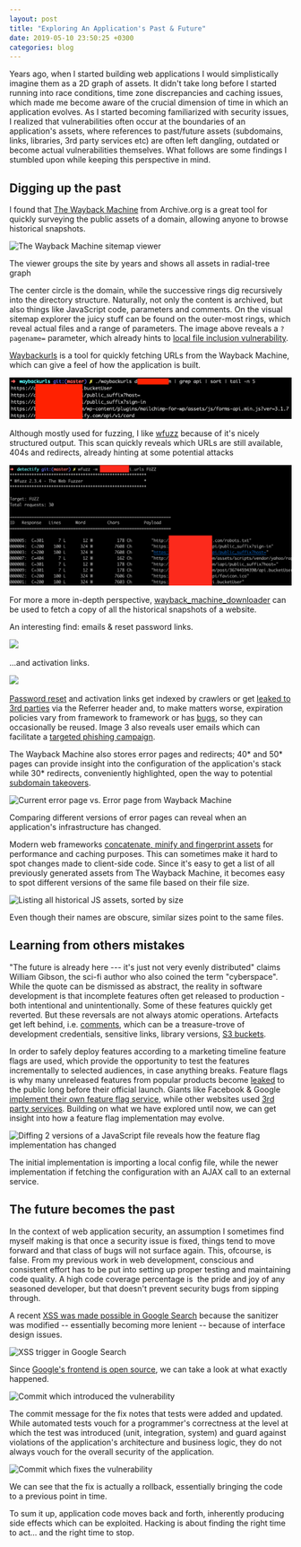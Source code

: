 ```yaml
---
layout: post
title: "Exploring An Application's Past & Future"
date: 2019-05-10 23:50:25 +0300
categories: blog
---
```


Years ago, when I started building web applications I would simplistically imagine them as a 2D graph of assets. It didn't take long before I started running into race conditions, time zone discrepancies and caching issues, which made me become aware of the crucial dimension of time in which an application evolves. As I started becoming familiarized with security issues, I realized that vulnerabilities often occur at the boundaries of an application's assets, where references to past/future assets (subdomains, links, libraries, 3rd party services etc) are often left dangling, outdated or become actual vulnerabilities themselves. What follows are some findings I stumbled upon while keeping this perspective in mind.

<!--more-->

Digging up the past
-------------------

I found that [The Wayback Machine](http://web.archive.org/) from Archive.org is a great tool for quickly surveying the public assets of a domain, allowing anyone to browse historical snapshots.

![](https://lh3.googleusercontent.com/CPFx99xbknwUIrSKl_o0Hely6cqddzlLLk2dwQO4NCtrsBfZ4eLx31o6f7AxQMsVRmkLJL5M0gvOfsJOta1QbYrd0-9S1n0fr7IVMLOQd-B-tphmPkf8kLXQjIxo6I76aT11dl3I "The Wayback Machine sitemap viewer")

The viewer groups the site by years and shows all assets in radial-tree graph

The center circle is the domain, while the successive rings dig recursively into the directory structure. Naturally, not only the content is archived, but also things like JavaScript code, parameters and comments. On the visual sitemap explorer the juicy stuff can be found on the outer-most rings, which reveal actual files and a range of parameters.
The image above reveals a `?pagename=` parameter, which already hints to [local file inclusion vulnerability](https://labs.detectify.com/2012/11/16/local-file-inclusions-in-perlcgi/).

[Waybackurls](https://github.com/tomnomnom/waybackurls) is a tool for quickly fetching URLs from the Wayback Machine, which can give a feel of how the application is built.

![](/assets/posts/1/waybackurls.png)

Although mostly used for fuzzing, I like [wfuzz](https://wfuzz.readthedocs.io/en/latest/) because of it's nicely structured output. This scan quickly reveals which URLs are still available, 404s and redirects, already hinting at some potential attacks

![](/assets/posts/1/wfuzzed.png)

For more a more in-depth perspective, [wayback_machine_downloader](https://github.com/hartator/wayback-machine-downloader) can be used to fetch a copy of all the historical snapshots of a website.

An interesting find: emails & reset password links.

![](https://lh6.googleusercontent.com/JgD5dEoWoFO4hd9EmJ7nl4_XZ-3tMChuFSlp0AbrlR3dStlxgMEL6g80U0Znu_D2glxWCOx36K0-m56jep6e-Uw2l4BJbDZ3_GOsOJdLwby67BZJvU8xTYrfsr8ZJskCXydVqhJL)

...and activation links.

![](https://lh6.googleusercontent.com/vHHSTSHS9tgasYO4zCC0JnB5yfy4lu50gbtCwi6hFpJtvMzl6sOiQOCxjEVD2pHAh60CyNWZh3qPWmV8KYzfi6duelWkgD6WS_DMCIyc-8Rq7y6v2txixBogjD0gBiOs6BIuUCoR)

[Password reset](https://hackerone.com/reports/43807) and activation links get indexed by crawlers or get [leaked to 3rd parties](https://hackerone.com/reports/303322) via the Referrer header and, to make matters worse, expiration policies vary from framework to framework or has [bugs](https://hackerone.com/reports/118948), so they can occasionally be reused. Image 3 also reveals user emails which can facilitate a [targeted phishing campaign](https://blog.detectify.com/2016/10/20/how-to-identify-a-phishing-email/).

The Wayback Machine also stores error pages and redirects; 40* and 50* pages can provide insight into the configuration of the application's stack while 30* redirects, conveniently highlighted, open the way to potential [subdomain takeovers](https://labs.detectify.com/2014/10/21/hostile-subdomain-takeover-using-herokugithubdesk-more/).

![](https://lh3.googleusercontent.com/jypQv0LcPCfkZq7VJRlzYE1RyBL7ATlJ8EU3LsCL8WJbBy02sRCBVZRosMsMPixA8De8pbfV6NfW1mexDCNoeEBlj3VNakTTf9tqByJKGUCeSmIY3LvCw0q28Mt85aJx2sY6V591 "Current error page vs. Error page from Wayback Machine")

Comparing different versions of error pages can reveal when an application's infrastructure has changed.

Modern web frameworks [concatenate, minify and fingerprint assets](https://guides.rubyonrails.org/asset_pipeline.html#what-is-fingerprinting-and-why-should-i-care-questionmark) for performance and caching purposes. This can sometimes make it hard to spot changes made to client-side code. Since it's easy to get a list of all previously generated assets from The Wayback Machine, it becomes easy to spot different versions of the same file based on their file size.

![](https://lh5.googleusercontent.com/voD4mMrSi3GPOat_nT0oiwc0YsGg5vB-wlEY6rp5hbM4HuLOVox3MMmHopLnB_0aiCfEGUcn9A5UzBKJaxxe5fhdEI1M7LfUNh1dchfyzApPUAIAyIwLZtFHjbtPzOVn05J37qLL "Listing all historical JS assets, sorted by size")

Even though their names are obscure, similar sizes point to the same files.

Learning from others mistakes
-----------------------------

"The future is already here --- it's just not very evenly distributed" claims William Gibson, the sci-fi author who also coined the term "cyberspace". While the quote can be dismissed as abstract, the reality in software development is that incomplete features often get released to production - both intentional and unintentionally. Some of these features quickly get reverted. But these reversals are not always atomic operations. Artefacts get left behind, i.e. [comments](https://cwe.mitre.org/data/definitions/615.html), which can be a treasure-trove of development credentials, sensitive links, library versions, [S3 buckets](https://labs.detectify.com/2018/08/02/bypassing-exploiting-bucket-upload-policies-signed-urls/).

In order to safely deploy features according to a marketing timeline feature flags are used, which provide the opportunity to test the features incrementally to selected audiences, in case anything breaks. Feature flags is why many unreleased features from popular products become [leaked](https://www.bbc.com/news/technology-47630849) to the public long before their official launch. Giants like Facebook & Google [implement their own feature flag service](https://tech.co/news/the-dark-launch-how-googlefacebook-release-new-features-2016-04), while other websites used [3rd party services](https://rollout.io/blog/started-quickly-javascript-feature-flags/). Building on what we have explored until now, we can get insight into how a feature flag implementation may evolve.

![](https://lh5.googleusercontent.com/un6V3QsKKQ4QPxSG5mS_klUZW-lwHIYwtUVDFePqq5ceRuyj6W2QojQ8rMBnVsJNgBchijU3HTOIG0QFdpU_dPBnDCiKiYee52ZbBWWZFb4Spwg_xULy_s9GYSo4FY6v242eNgfl "Diffing 2 versions of a JavaScript file reveals how the feature flag implementation has changed")

The initial implementation is importing a local config file, while the newer implementation if fetching the configuration with an AJAX call to an external service.

The future becomes the past
---------------------------

In the context of web application security, an assumption I sometimes find myself making is that once a security issue is fixed, things tend to move forward and that class of bugs will not surface again. This, ofcourse, is false. From my previous work in web development, conscious and consistent effort has to be put into setting up proper testing and maintaining code quality. A high code coverage percentage is  the pride and joy of any seasoned developer, but that doesn't prevent security bugs from sipping through.

A recent [XSS was made possible in Google Search](https://www.youtube.com/watch?v=lG7U3fuNw3A) because the sanitizer was modified -- essentially becoming more lenient -- because of interface design issues.

![](https://lh4.googleusercontent.com/srpcLSJaEAUHE3HuZ1KgDbO-7CKSVVv4_XVYfZyAc0Mux7cMbnvjWnjs6jKwTW8HpztKpZebbvF_PtcWv77hwPlR3RykebcscEZUhAMlmDF8pVqM6FZpfdLuS0zR23SR74Ie5jO5 "XSS trigger in Google Search")

Since [Google's frontend is open source](https://github.com/google/closure-library), we can take a look at what exactly happened.

![](https://lh3.googleusercontent.com/jnlLdLGjaMOFC00AvMgVhNyLI9j4oW5V0AYi8688rlnyCyjM-onG03wC2N6bZN2aj9JhNuzKEVvi9keFSUSDNG_0ZC5rCIgAkSvfwG88UCQffeqJmWDzFsmI8Ho9trpQNrWUI6X2 "Commit which introduced the vulnerability")

The commit message for the fix notes that tests were added and updated. While automated tests vouch for a programmer's correctness at the level at which the test was introduced (unit, integration, system) and guard against violations of the application's architecture and business logic, they do not always vouch for the overall security of the application.

![](https://lh4.googleusercontent.com/leX0ncR409vk4gvsSiASDXpD-crIkNg0_wWVtKhyMkc0vnYhHseY0B-vwuQIYs0hcwzpgm-_0UZD4-wA2q_YP1YHf14LKPmy_z7i3Xn68hWY1E6PswE-e5muOzyFbxA9Fsok9_DL "Commit which fixes the vulnerability")

We can see that the fix is actually a rollback, essentially bringing the code to a previous point in time.

To sum it up, application code moves back and forth, inherently producing side effects which can be exploited. Hacking is about finding the right time to act... and the right time to stop.

